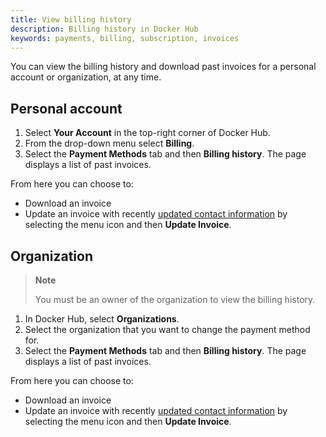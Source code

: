 ```yaml
---
title: View billing history
description: Billing history in Docker Hub
keywords: payments, billing, subscription, invoices
---
```


You can view the billing history and download past invoices for a personal account or organization, at any time.

## Personal account

1. Select **Your Account** in the top-right corner of Docker Hub.
2. From the drop-down menu select **Billing**.
3. Select the **Payment Methods** tab and then **Billing history**.
    The page displays a list of past invoices. 

From here you can choose to:
- Download an invoice
- Update an invoice with recently [updated contact information](details.md) by selecting the menu icon and then **Update Invoice**. 



## Organization 

> **Note**
>
> You must be an owner of the organization to view the billing history. 

1. In Docker Hub, select **Organizations**.
2. Select the organization that you want to change the payment method for. 
3. Select the **Payment Methods** tab and then **Billing history**.
    The page displays a list of past invoices. 

From here you can choose to:
- Download an invoice
- Update an invoice with recently [updated contact information](details.md) by selecting the menu icon and then **Update Invoice**. 